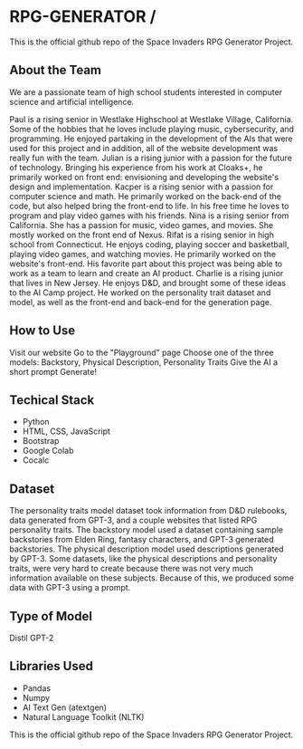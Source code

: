 # RPG-GENERATOR / <br />
This is the official github repo of the Space Invaders RPG Generator Project.

## About the Team
We are a passionate team of high school students interested in computer science and artificial intelligence.

Paul is a rising senior in Westlake Highschool at Westlake Village, California. Some of the hobbies that he loves include playing music, cybersecurity, and programming. He enjoyed partaking in the development of the AIs that were used for this project and in addition, all of the website development was really fun with the team.
Julian is a rising junior with a passion for the future of technology. Bringing his experience from his work at Cloaks+, he primarily worked on front end: envisioning and developing the website's design and implementation.
Kacper is a rising senior with a passion for computer science and math. He primarily worked on the back-end of the code, but also helped bring the front-end to life. In his free time he loves to program and play video games with his friends.
Nina is a rising senior from California. She has a passion for music, video games, and movies. She mostly worked on the front end of Nexus.
Rifat is a rising senior in high school from Connecticut. He enjoys coding, playing soccer and basketball, playing video games, and watching movies. He primarily worked on the website's front-end. His favorite part about this project was being able to work as a team to learn and create an AI product.
Charlie is a rising junior that lives in New Jersey. He enjoys D&D, and brought some of these ideas to the AI Camp project. He worked on the personality trait dataset and model, as well as the front-end and back-end for the generation page.
## How to Use
Visit our website
Go to the "Playground" page
Choose one of the three models: Backstory, Physical Description, Personality Traits
Give the AI a short prompt
Generate!
## Techical Stack
* Python
* HTML, CSS, JavaScript
* Bootstrap
* Google Colab
* Cocalc
## Dataset
The personality traits model dataset took information from D&D rulebooks, data generated from GPT-3, and a couple websites that listed RPG personality traits. The backstory model used a dataset containing sample backstories from Elden Ring, fantasy characters, and GPT-3 generated backstories. The physical description model used descriptions generated by GPT-3. Some datasets, like the physical descriptions and personality traits, were very hard to create because there was not very much information available on these subjects. Because of this, we produced some data with GPT-3 using a prompt.

## Type of Model
Distil GPT-2

## Libraries Used
* Pandas
* Numpy
* AI Text Gen (atextgen)
* Natural Language Toolkit (NLTK)


This is the official github repo of the Space Invaders RPG Generator Project.
